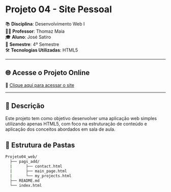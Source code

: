 # Projeto 04 - Site Pessoal

📚 **Disciplina**: Desenvolvimento Web I  
👨‍🏫 **Professor**: Thomaz Maia  
🎓 **Aluno**: José Satiro  
📅 **Semestre**: 4º Semestre  
🛠️ **Tecnologias Utilizadas**: HTML5

---

## 🌐 Acesse o Projeto Online

🔗 [Clique aqui para acessar o site](https://SatiroDev.github.io/Projeto04_web/)

---

## 📌 Descrição

Este projeto tem como objetivo desenvolver uma aplicação web simples utilizando apenas HTML5, com foco na estruturação de conteúdo e aplicação dos conceitos abordados em sala de aula.


## 📁 Estrutura de Pastas

```bash
Projeto04_web/
  ├── pags_add/
  |      ├── contact.html
  |      ├── main_page.html
  |      └── my_projects.html
  ├── README.md
  └── index.html
```
